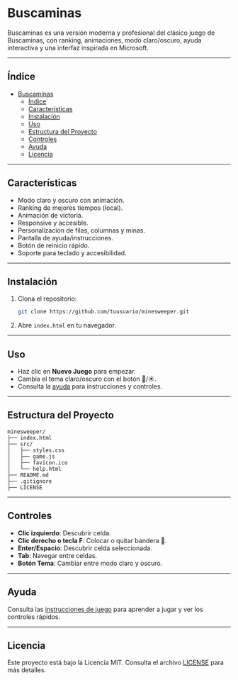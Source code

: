 # Buscaminas

Buscaminas es una versión moderna y profesional del clásico juego de Buscaminas, con ranking, animaciones, modo claro/oscuro, ayuda interactiva y una interfaz inspirada en Microsoft.

---

## Índice

- [Buscaminas](#buscaminas)
  - [Índice](#índice)
  - [Características](#características)
  - [Instalación](#instalación)
  - [Uso](#uso)
  - [Estructura del Proyecto](#estructura-del-proyecto)
  - [Controles](#controles)
  - [Ayuda](#ayuda)
  - [Licencia](#licencia)

---

## Características

- Modo claro y oscuro con animación.
- Ranking de mejores tiempos (local).
- Animación de victoria.
- Responsive y accesible.
- Personalización de filas, columnas y minas.
- Pantalla de ayuda/instrucciones.
- Botón de reinicio rápido.
- Soporte para teclado y accesibilidad.

---

## Instalación

1. Clona el repositorio:
   ```sh
   git clone https://github.com/tuusuario/minesweeper.git
   ```
2. Abre `index.html` en tu navegador.

---

## Uso

- Haz clic en **Nuevo Juego** para empezar.
- Cambia el tema claro/oscuro con el botón 🌙/☀️.
- Consulta la [ayuda](src/help.html) para instrucciones y controles.

---

## Estructura del Proyecto

```
minesweeper/
├── index.html
├── src/
│   ├── styles.css
│   ├── game.js
│   ├── favicon.ico
│   └── help.html
├── README.md
├── .gitignore
├── LICENSE
```

---

## Controles

- **Clic izquierdo**: Descubrir celda.
- **Clic derecho o tecla F**: Colocar o quitar bandera 🚩.
- **Enter/Espacio**: Descubrir celda seleccionada.
- **Tab**: Navegar entre celdas.
- **Botón Tema**: Cambiar entre modo claro y oscuro.

---

## Ayuda

Consulta las [instrucciones de juego](src/help.html) para aprender a jugar y ver los controles rápidos.

---

## Licencia

Este proyecto está bajo la Licencia MIT. Consulta el archivo [LICENSE](LICENSE) para más detalles.